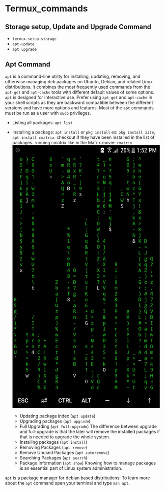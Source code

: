 # Termux_commands

## Storage setup, Update and Upgrade Command

- `termux-setup-storage`
- `apt-update`
- `apt upgrade`

## Apt Command
 `apt` is a command-line utility for installing, updating, removing, and otherwise managing deb packages on Ubuntu, Debian, and related Linux distributions. It combines the most frequently used commands from the `apt-get` and `apt-cache` tools with different default values of some options.
 `apt` is designed for interactive use. Prefer using `apt-get` and `apt-cache` in your shell scripts as they are backward compatible between the different versions and have more options and features.
 Most of the `apt` commands must be run as a user with `sudo` privileges.
- Listing all packages: `apt list`
- Installing a package: `apt install` or `pkg install`
  ex: `pkg install zile`,
      `apt install cmatrix`.
  checkout if they have been installed in the list of packages.
  running cmatrix like in the Matrix movie: `cmatrix`
  ![](cmatrix.jpeg)
  
  - Updating package index (`apt update`)
  - Upgrading packages (`apt upgrade`)
  - Full Upgrading (`apt full-upgrade`)
  The difference between upgrade and full-upgrade is that the later will remove the installed packages if that is needed to upgrade the whole system.
  - Installing packages (`apt install`)
  - Removing Packages (`apt remove`)
  - Remove Unused Packages (`apt autoremove`)
  - Searching Packages (`apt search`)
  - Package Information (`apt show`)
Knowing how to manage packages is an essential part of Linux system administration.

`apt` is a package manager for debian based distributions. To learn more about the `apt` command open your terminal and type `man apt`.
